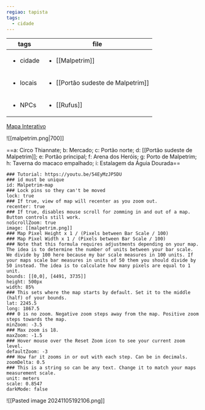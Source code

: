 ```yaml
---
regiao: tapista
tags:
  - cidade
---
```

<!-- QueryToSerialize: TABLE rows.file.link as file FROM "content/Mundo/Cidades/Malpetrim" GROUP BY tags -->
<!-- SerializedQuery: TABLE rows.file.link as file FROM "content/Mundo/Cidades/Malpetrim" GROUP BY tags -->

| tags                     | file                                                                                                                    |
| ------------------------ | ----------------------------------------------------------------------------------------------------------------------- |
| <ul><li>cidade</li></ul> | <ul><li>[[Malpetrim]]</li></ul>                                          |
| <ul><li>locais</li></ul> | <ul><li>[[Portão sudeste de Malpetrim]]</li></ul> |
| <ul><li>NPCs</li></ul>   | <ul><li>[[Rufus]]</li></ul>                                             |
<!-- SerializedQuery END -->

[Mapa Interativo](https://watabou.github.io/city-generator?size=59&seed=1056528787&name=Malpetrim&citadel=1&urban_castle=1&plaza=1&temple=1&walls=1&shantytown=1&coast=1&river=1&greens=0&hub=1&sea=1.2)

![[malpetrim.png|700]]

==a: Circo Thiannate; b: Mercado; c: Portão norte; d: [[Portão sudeste de Malpetrim]]; e: Portão principal; f: Arena dos Heróis; g: Porto de Malpetrim; h: Taverna do macaco empalhado; i: Estalagem da Águia Dourada==


```leaflet
### Tutorial: https://youtu.be/54EyMzJP5DU
### id must be unique
id: Malpetrim-map
### Lock pins so they can't be moved
lock: true
### If true, view of map will recenter as you zoom out. 
recenter: true
### If true, disables mouse scroll for zomming in and out of a map. Button controls still work. 
noScrollZoom: true
image: [[malpetrim.png]]
### Map Pixel Height x 1 / (Pixels between Bar Scale / 100)
### Map Pixel Width x 1 / (Pixels between Bar Scale / 100) 
### Note that this formula requires adjustments depending on your map. The idea is to determine the number of units between your bar scale. We divide by 100 here because my bar scale measures in 100 units. If your maps scale bar measures in units of 50 them you should divide by 50 instead. The idea is to calculate how many pixels are equal to 1 unit. 
bounds: [[0,0], [4491, 3735]]
height: 500px
width: 85%
### This sets where the map starts by default. Set it to the middle (half) of your bounds. 
lat: 2245.5  
long: 1867.5
### 0 is no zoom. Negative zoom steps away from the map. Positive zoom steps towards the map. 
minZoom: -3.5
### Max zoom is 18. 
maxZoom: -1.5
### Hover mouse over the Reset Zoom icon to see your current zoom level. 
defaultZoom: -3
### How far it zooms in or out with each step. Can be in decimals. 
zoomDelta: 0.5
### This is a string so can be any text. Change it to match your maps measurement scale. 
unit: meters  
scale: 0.8547
darkMode: false
```


![[Pasted image 20241105192106.png]]